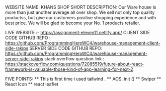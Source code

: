 WEBSITE NAME: KHANS SHOP
SHORT DESCRIPTION: Our Ware house is more than just another average all over shop. We sell not only top quality productss, but give our customers positive shopping experience and with best price. We will be glad to become your No. 1 products retailer.

LIVE WEBSITE :- https://assignment-eleven11.netlify.app/
CLIENT SIDE CODE GITHUB REPO : https://github.com/ProgrammingHeroWC4/warehouse-management-client-side-rakips
SERVER SIDE CODE GITHUB REPO: https://github.com/ProgrammingHeroWC4/warehouse-management-server-side-rakips
stack overflow question link : https://stackoverflow.com/questions/72085519/future-about-react-framework-is-valuable-those-kind-of-app-learning-for-next-2




FIVE POINTS: 
** This is first time i used tailwind .
** AOS. init () 
** Swiper
** React Icon
** react leaflet




